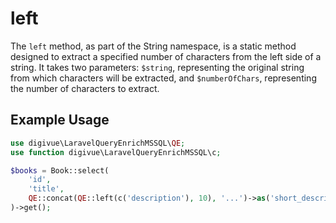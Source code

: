 # left

The `left` method, as part of the String namespace, is a static method designed to extract a specified number of
characters from the left side of a string. It takes two parameters: `$string`, representing the original string from
which characters will be extracted, and `$numberOfChars`, representing the number of characters to extract.

## Example Usage

```php
use digivue\LaravelQueryEnrichMSSQL\QE;
use function digivue\LaravelQueryEnrichMSSQL\c;

$books = Book::select(
    'id',
    'title',
    QE::concat(QE::left(c('description'), 10), '...')->as('short_description')
)->get();
```